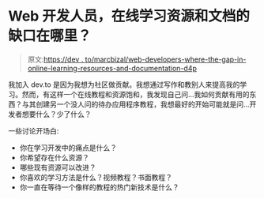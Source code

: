 # Web 开发人员，在线学习资源和文档的缺口在哪里？

> 原文:[https://dev . to/marcbizal/web-developers-where-the-gap-in-online-learning-resources-and-documentation-d4p](https://dev.to/marcbizal/web-developers-where-are-the-gaps-in-online-learning-resources-and-documentation-d4p)

我加入 dev.to 是因为我想为社区做贡献。我想通过写作和教别人来提高我的学习。然而，有这样一个在线教程和资源饱和，我发现自己问...我如何贡献有用的东西？与其创建另一个没人问的待办应用程序教程，我想最好的开始可能就是问...开发者想要什么？少了什么？

一些讨论开场白:

*   你在学习开发中的痛点是什么？
*   你希望存在什么资源？
*   哪些现有资源可以改进？
*   你喜欢的学习方法是什么？视频教程？书面教程？
*   你一直在等待一个像样的教程的热门新技术是什么？